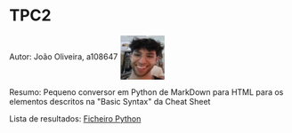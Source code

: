 # TPC2
Autor: João Oliveira, a108647 <img src="../fotos/joao.jpg" alt="Minha Foto" width="80" style="vertical-align: middle;"/>


Resumo: Pequeno conversor em Python de MarkDown para HTML para os elementos descritos na "Basic Syntax" da Cheat Sheet

Lista de resultados: [Ficheiro Python](conversor.py) 
